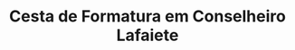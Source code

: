 ---
title: "Cesta de Formatura em Conselheiro Lafaiete"
description: "Celebre a conquista da formatura com uma cesta personalizada em Conselheiro Lafaiete. Presentes que simbolizam a dedicação e o esforço de quem concluiu essa etapa importante."
layout: "home.html"
permalink: "/cesta-de-formatura-em-conselheiro-lafaiete/"
---